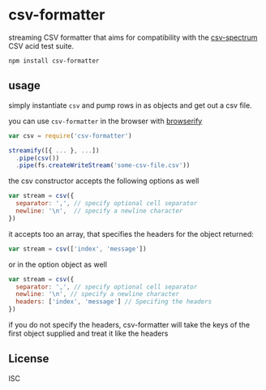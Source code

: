 # csv-formatter

streaming CSV formatter that aims for compatibility with the [csv-spectrum](https://npmjs.org/csv-spectrum) CSV acid test suite.

```
npm install csv-formatter
```

## usage

simply instantiate `csv` and pump rows in as objects and get out a csv file.

you can use `csv-formatter` in the browser with [browserify](http://browserify.org/)

``` js
var csv = require('csv-formatter')

streamify([{ ... }, ...])
  .pipe(csv())
  .pipe(fs.createWriteStream('some-csv-file.csv'))
```

the csv constructor accepts the following options as well

``` js
var stream = csv({
  separator: ',', // specify optional cell separator
  newline: '\n',  // specify a newline character
})
```
it accepts too an array, that specifies the headers for the object returned:

``` js
var stream = csv(['index', 'message'])
```

or in the option object as well

``` js
var stream = csv({
  separator: ',', // specify optional cell separator
  newline: '\n', // specify a newline character
  headers: ['index', 'message'] // Specifing the headers
})
```

if you do not specify the headers, csv-formatter will take the keys of the first object supplied and treat it like the headers

## License

ISC
